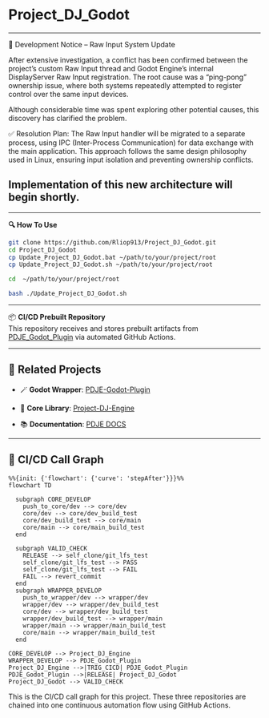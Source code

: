 # Project_DJ_Godot

---
📢 Development Notice – Raw Input System Update

After extensive investigation, a conflict has been confirmed between the project’s custom Raw Input thread and Godot Engine’s internal DisplayServer Raw Input registration.
The root cause was a “ping-pong” ownership issue, where both systems repeatedly attempted to register control over the same input devices.

Although considerable time was spent exploring other potential causes, this discovery has clarified the problem.

✅ Resolution Plan:
The Raw Input handler will be migrated to a separate process, using IPC (Inter-Process Communication) for data exchange with the main application.
This approach follows the same design philosophy used in Linux, ensuring input isolation and preventing ownership conflicts.

Implementation of this new architecture will begin shortly.
---



---
**🔍 How To Use**

```bash
git clone https://github.com/Rliop913/Project_DJ_Godot.git
cd Project_DJ_Godot
cp Update_Project_DJ_Godot.bat ~/path/to/your/project/root
cp Update_Project_DJ_Godot.sh ~/path/to/your/project/root

cd  ~/path/to/your/project/root

bash ./Update_Project_DJ_Godot.sh


```

---


📦 **CI/CD Prebuilt Repository**  
This repository receives and stores prebuilt artifacts from [PDJE_Godot_Plugin](https://github.com/Rliop913/PDJE-Godot-Plugin) via automated GitHub Actions.

---


## 🔗 Related Projects
- 🪄 **Godot Wrapper**: [PDJE-Godot-Plugin](https://github.com/Rliop913/PDJE-Godot-Plugin)

- 🧱 **Core Library**: [Project-DJ-Engine](https://github.com/Rliop913/Project-DJ-Engine)

- 📚 **Documentation**: [PDJE DOCS](https://rliop913.github.io/Project-DJ-Engine)

---

## 🔁 CI/CD Call Graph

```mermaid
%%{init: {'flowchart': {'curve': 'stepAfter'}}}%%
flowchart TD

  subgraph CORE_DEVELOP
    push_to_core/dev --> core/dev
    core/dev --> core/dev_build_test
    core/dev_build_test --> core/main
    core/main --> core/main_build_test
  end

  subgraph VALID_CHECK
    RELEASE --> self_clone/git_lfs_test
    self_clone/git_lfs_test --> PASS
    self_clone/git_lfs_test --> FAIL
    FAIL --> revert_commit
  end
  subgraph WRAPPER_DEVELOP
    push_to_wrapper/dev --> wrapper/dev
    wrapper/dev --> wrapper/dev_build_test
    core/dev --> wrapper/dev_build_test
    wrapper/dev_build_test --> wrapper/main
    wrapper/main --> wrapper/main_build_test
    core/main --> wrapper/main_build_test
  end

CORE_DEVELOP --> Project_DJ_Engine
WRAPPER_DEVELOP --> PDJE_Godot_Plugin
Project_DJ_Engine -->|TRIG_CICD| PDJE_Godot_Plugin
PDJE_Godot_Plugin -->|RELEASE| Project_DJ_Godot
Project_DJ_Godot --> VALID_CHECK
```


This is the CI/CD call graph for this project.
These three repositories are chained into one continuous automation flow using GitHub Actions.
